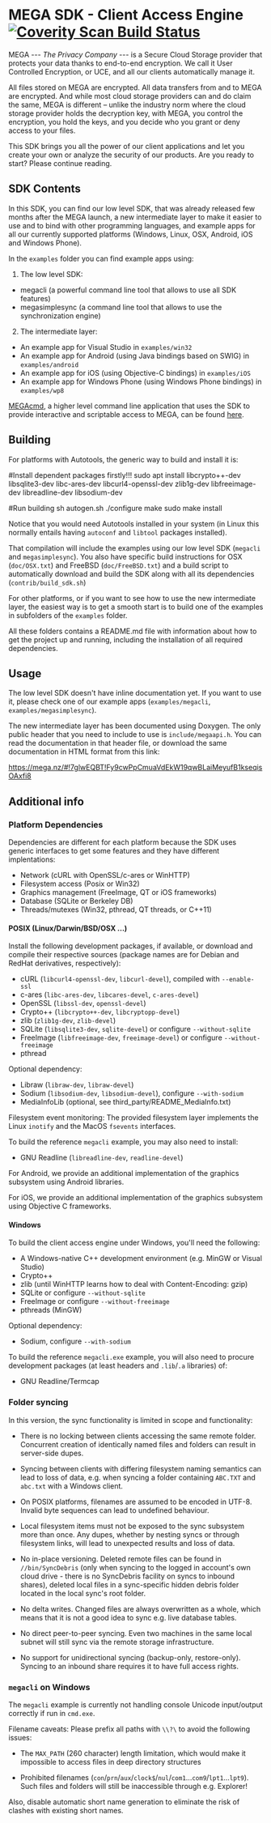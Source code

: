 # MEGA SDK - Client Access Engine <a href="https://scan.coverity.com/projects/4315"><img alt="Coverity Scan Build Status" src="https://scan.coverity.com/projects/4315/badge.svg"/></a>

MEGA --- _The Privacy Company_ --- is a Secure Cloud Storage
provider that protects your data thanks to end-to-end encryption. We call it User Controlled Encryption,
or UCE, and all our clients automatically manage it.

All files stored on MEGA are encrypted. All data transfers from and to MEGA are encrypted. And while
most cloud storage providers can and do claim the same, MEGA is different – unlike the industry norm
where the cloud storage provider holds the decryption key, with MEGA, you control the encryption,
you hold the keys, and you decide who you grant or deny access to your files.

This SDK brings you all the power of our client applications and let you create
your own or analyze the security of our products. Are you ready to start? Please continue reading.

SDK Contents
------------

In this SDK, you can find our low level SDK, that was already released few months after the MEGA launch,
a new intermediate layer to make it easier to use and to bind with other programming languages, and
example apps for all our currently supported platforms (Windows, Linux, OSX, Android, iOS and Windows Phone).

In the `examples` folder you can find example apps using:

1. The low level SDK:
  - megacli (a powerful command line tool that allows to use all SDK features)
  - megasimplesync (a command line tool that allows to use the synchronization engine)

2. The intermediate layer:
  - An example app for Visual Studio in `examples/win32`
  - An example app for Android (using Java bindings based on SWIG) in `examples/android`
  - An example app for iOS (using Objective-C bindings) in `examples/iOS`
  - An example app for Windows Phone (using Windows Phone bindings) in `examples/wp8`

[MEGAcmd](examples/megacmd), a higher level command line application that uses the SDK to provide interactive and scriptable access to MEGA, can be found [here](https://github.com/meganz/megacmd).

Building
--------

For platforms with Autotools, the generic way to build and install it is:

#Install dependent packages firstly!!!
    sudo apt install libcrypto++-dev libsqlite3-dev libc-ares-dev libcurl4-openssl-dev zlib1g-dev libfreeimage-dev libreadline-dev libsodium-dev
    
#Run building
    sh autogen.sh
    ./configure
    make
    sudo make install

Notice that you would need Autotools installed in your system (in Linux this normally entails having `autoconf` and `libtool` packages installed).

That compilation will include the examples using our low level SDK (`megacli` and `megasimplesync`). 
You also have specific build instructions for OSX (`doc/OSX.txt`) and FreeBSD (`doc/FreeBSD.txt`)
and a build script to automatically download and build the SDK along with all its dependencies (`contrib/build_sdk.sh`)

For other platforms, or if you want to see how to use the new intermediate layer,
the easiest way is to get a smooth start is to build one of the examples in subfolders
of the `examples` folder.

All these folders contains a README.md file with information about how to get the project up and running,
including the installation of all required dependencies.

Usage
-----

The low level SDK doesn't have inline documentation yet. If you want to use it,
please check one of our example apps (`examples/megacli`, `examples/megasimplesync`).

The new intermediate layer has been documented using Doxygen. The only public header that you need
to include to use is `include/megaapi.h`. You can read the documentation in that header file,
or download the same documentation in HTML format from this link:

https://mega.nz/#!7glwEQBT!Fy9cwPpCmuaVdEkW19qwBLaiMeyufB1kseqisOAxfi8

Additional info
---------------

### Platform Dependencies

Dependencies are different for each platform because the SDK uses generic interfaces to get some features and they have different implentations:
- Network (cURL with OpenSSL/c-ares or WinHTTP)
- Filesystem access (Posix or Win32)
- Graphics management (FreeImage, QT or iOS frameworks)
- Database (SQLite or Berkeley DB)
- Threads/mutexes (Win32, pthread, QT threads, or C++11)

#### POSIX (Linux/Darwin/BSD/OSX ...)

Install the following development packages, if available, or download
and compile their respective sources (package names are for
Debian and RedHat derivatives, respectively):

* cURL (`libcurl4-openssl-dev`, `libcurl-devel`), compiled with `--enable-ssl`
* c-ares (`libc-ares-dev`, `libcares-devel`, `c-ares-devel`)
* OpenSSL (`libssl-dev`, `openssl-devel`)
* Crypto++ (`libcrypto++-dev`, `libcryptopp-devel`)
* zlib (`zlib1g-dev`, `zlib-devel`)
* SQLite (`libsqlite3-dev`, `sqlite-devel`) or configure `--without-sqlite`
* FreeImage (`libfreeimage-dev`, `freeimage-devel`) or configure `--without-freeimage`
* pthread

Optional dependency:
* Libraw (`libraw-dev`, `libraw-devel`)
* Sodium (`libsodium-dev`, `libsodium-devel`), configure `--with-sodium`
* MediaInfoLib (optional, see third_party/README_MediaInfo.txt)

Filesystem event monitoring: The provided filesystem layer implements
the Linux `inotify` and the MacOS `fsevents` interfaces.

To build the reference `megacli` example, you may also need to install:

* GNU Readline (`libreadline-dev`, `readline-devel`)

For Android, we provide an additional implementation of the graphics subsystem using Android libraries.

For iOS, we provide an additional implementation of the graphics subsystem using Objective C frameworks.

#### Windows

To build the client access engine under Windows, you'll need the following:

* A Windows-native C++ development environment (e.g. MinGW or Visual Studio)
* Crypto++
* zlib (until WinHTTP learns how to deal with Content-Encoding: gzip)
* SQLite or configure `--without-sqlite`
* FreeImage or configure `--without-freeimage`
* pthreads (MinGW)

Optional dependency:
* Sodium, configure `--with-sodium`

To build the reference `megacli.exe` example, you will also need to procure
development packages (at least headers and `.lib`/`.a` libraries) of:

* GNU Readline/Termcap

### Folder syncing

In this version, the sync functionality is limited in scope and functionality:

* There is no locking between clients accessing the same remote folder.
Concurrent creation of identically named files and folders can result in
server-side dupes.

* Syncing between clients with differing filesystem naming semantics can
lead to loss of data, e.g. when syncing a folder containing `ABC.TXT` and
`abc.txt` with a Windows client.

* On POSIX platforms, filenames are assumed to be encoded in UTF-8. Invalid
byte sequences can lead to undefined behaviour.

* Local filesystem items must not be exposed to the sync subsystem more
than once. Any dupes, whether by nesting syncs or through filesystem links,
will lead to unexpected results and loss of data.

* No in-place versioning. Deleted remote files can be found in
`//bin/SyncDebris` (only when syncing to the logged in account's own
cloud drive - there is no SyncDebris facility on syncs to inbound
shares), deleted local files in a sync-specific hidden debris
folder located in the local sync's root folder.

* No delta writes. Changed files are always overwritten as a whole, which
means that it is not a good idea to sync e.g. live database tables.

* No direct peer-to-peer syncing. Even two machines in the same local subnet
will still sync via the remote storage infrastructure.

* No support for unidirectional syncing (backup-only, restore-only).
Syncing to an inbound share requires it to have full access rights.

### `megacli` on Windows

The `megacli` example is currently not handling console Unicode
input/output correctly if run in `cmd.exe`.

Filename caveats: Please prefix all paths with `\\?\` to avoid the following
issues:

* The `MAX_PATH` (260 character) length limitation, which would make it
impossible to access files in deep directory structures

* Prohibited filenames (`con`/`prn`/`aux`/`clock$`/`nul`/`com1`...`com9`/`lpt1`...`lpt9`).
Such files and folders will still be inaccessible through e.g. Explorer!

Also, disable automatic short name generation to eliminate the risk of
clashes with existing short names.

